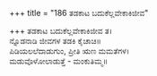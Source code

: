 +++
title = "186 ತಡಕಾಟ ಬದುಕೆಲ್ಲವೇಕಾಕಿಜೀವ"

+++
ತಡಕಾಟ ಬದುಕೆಲ್ಲವೇಕಾಕಿಜೀವ ತ।  
ನ್ನೊಡನಾಡಿ ಜೀವಗಳ ತಡಕಿ ಕೈಚಾಚಿ॥  
ಪಿಡಿಯಲಲೆದಾಡುಗುಂ, ಪ್ರೀತಿ ಋಣ ಮಮತೆಗಳ।  
ಮಡುವೊಳೋಲಾಡುತ್ತೆ - ಮಂಕುತಿಮ್ಮ॥  
